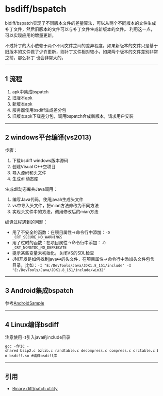 # bsdiff/bspatch

bidiff/bspatch实现了不同版本文件的差量算法，可以从两个不同版本的文件生成补丁文件，然后旧版本的文件可以与补丁文件生成新版本的文件。
利用这一点，可以实现应用的增量更新。

不过补丁的大小依赖于两个不同文件之间的差异程度，如果新版本的文件只是基于旧版本的文件做了少许更新，则补丁文件相对较小，如果两个版本的文件差别非常之前，那么补丁
也会非常大的。


---
## 1 流程

1. apk中集成bspatch
1. 旧版本apk
1. 新版本apk
1. 服务器使用bsdiff生成差分包
1. 旧版本apk下载差分包，调用bspatch合成新版本，请求用户安装

---
## 2 windows平台编译(vs2013)
 
步骤：

1. 下载bsdiff windows版本源码
2. 创建Visual C++空项目
3. 导入源码和头文件
4. 生成dll动态库


生成dll动态库共Java调用：

1. 编写Java代码，使用javah生成头文件
2. vs中导入头文件，把mian方法修改为不同方法
3. 实现头文件中的方法，调用修改后的mian方法


编译过程遇到的问题：

- 用了不安全的函数：在项目属性->命令行中添加：`-D  _CRT_SECURE_NO_WARNINGS`
- 用了过时的函数：在项目属性->命令行中添加：`-D _CRT_NONSTDC_NO_DEPRECATE` 
- 提示某些变量未初始化，关闭VS的SDL检查
- JNI开发是如何找到java中的头文件，在项目属性->命令行中添加头文件包含目录，比如：`-I "E:/DevTools/Java/JDK1.8_151/include" -I "E:/DevTools/Java/JDK1.8_151/include/win32"`

---
## 3 Android集成bspatch

参考[AndroidSample](bspatch_android)


---
## 4 Linux编译bsdiff

注意使用`-I`引入java的include目录
```Shell
gcc -fPIC -shared bzip2.c bzlib.c randtable.c decompress.c compress.c crctable.c blocksort.c huffman.c bsdiff.c -o bsdiff.so #编译bsdiff库
```

---
## 引用

- [Binary diff/patch utility](http://www.daemonology.net/bsdiff/)
